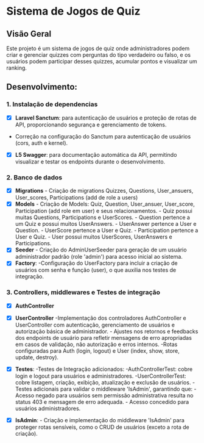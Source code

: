 # Sistema de Jogos de Quiz

## Visão Geral
Este projeto é um sistema de jogos de quiz onde administradores podem criar e gerenciar quizzes com perguntas do tipo verdadeiro ou falso, e os usuários podem participar desses quizzes, acumular pontos e visualizar um ranking.

## Desenvolvimento:

### 1. Instalação de dependencias
- [X] **Laravel Sanctum**: para autenticação de usuários e proteção de rotas de API, proporcionando segurança e gerenciamento de tokens.
- Correção na configuração do Sanctum para autenticação de usuários (cors, auth e kernel).
- [X] **L5 Swagger**: para documentação automática da API, permitindo visualizar e testar os endpoints durante o desenvolvimento.

### 2. Banco de dados
- [X] **Migrations** - Criação de migrations Quizzes, Questions, User_ansuers, User_scores, Participations (add de role a users)
- [X] **Models** - Criação de Models: Quiz, Question, User_ansuer, User_score, Participation (add role em user) e seus relacionamentos.
                    - Quiz possui muitas Questions, Participations e UserScores.
                    - Question pertence a um Quiz e possui muitos UserAnswers.
                    - UserAnswer pertence a User e Question.
                    - UserScore pertence a User e Quiz.
                    - Participation pertence a User e Quiz.
                    - User possui muitos UserScores, UserAnswers e Participations.
- [X] **Seeder** - Criação do AdminUserSeeder para geração de um usuário administrador padrão (role 'admin') para acesso inicial ao sistema.
- [X] **Factory**: -Configuração do UserFactory para incluir a criação de usuários com senha e função (user), o que auxilia nos testes de integração.

### 3. Controllers, middlewares e Testes de integração
- [X] **AuthController** 
- [X] **UserController** 
        -Implementação dos controladores AuthController e UserController com autenticação, gerenciamento de usuários e autorização básica de administrador.
        - Ajustes nos retornos e feedbacks dos endpoints de usuário para refletir mensagens de erro apropriadas em casos de validação, não autorização e erros internos.
        -Rotas configuradas para Auth (login, logout) e User (index, show, store, update, destroy).
- [X] **Testes**: -Testes de Integração adicionados:
        -AuthControllerTest: cobre login e logout para usuários e administradores.
        -UserControllerTest: cobre listagem, criação, exibição, atualização e exclusão de usuários.
                - Testes adicionais para validar o middleware 'IsAdmin', garantindo que:
                - Acesso negado para usuários sem permissão administrativa resulta no status 403 e mensagem de erro adequada.
                - Acesso concedido para usuários administradores.
- [X] **IsAdmin**: - Criação e implementação do middleware 'IsAdmin' para proteger rotas sensíveis, como o CRUD de usuários (exceto a rota de criação).



